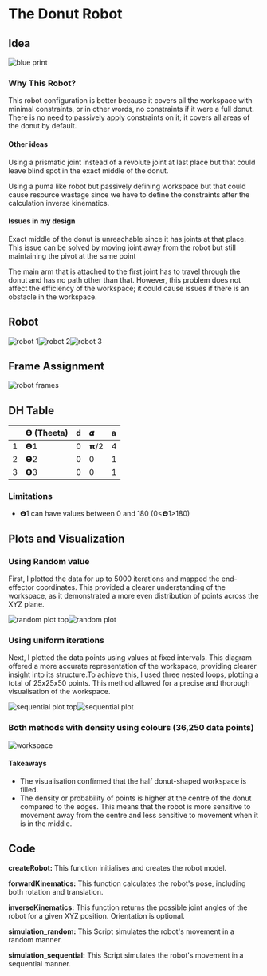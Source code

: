# The Donut Robot

## **Idea**

![blue print][image7]

### Why This Robot?

This robot configuration is better because it covers all the workspace with minimal constraints, or in other words, no constraints if it were a full donut. There is no need to passively apply constraints on it; it covers all areas of the donut by default.

#### Other ideas

Using a prismatic joint instead of a revolute joint at last place but that could leave blind spot in the exact middle of the donut.

Using a puma like robot but passively defining workspace but that could cause resource wastage since we have to define the constraints after the calculation inverse kinematics.

#### Issues in my design

Exact middle of the donut is unreachable since it has joints at that place. This issue can be solved by moving joint away from the robot but still maintaining the pivot at the same point

The main arm that is attached to the first joint has to travel through the donut and has no path other than that. However, this problem does not affect the efficiency of the workspace; it could cause issues if there is an obstacle in the workspace.

## **Robot**

![robot 1][image1]![robot 2][image2]![robot 3][image4]

## **Frame Assignment**

![robot frames][image9]

## **DH Table**

|  | 𝝧 (Theeta) | d | 𝜶 | a |
| :---- | :---- | :---- | :---- | :---- |
| 1 | 𝝧1 | 0 | 𝝿/2 | 4 |
| 2 | 𝝧2 | 0 | 0 | 1 |
| 3 | 𝝧3 | 0 | 0 | 1 |

### Limitations

* 𝝧1 can have values between 0 and 180  (0\<𝝧1\>180)

## **Plots and Visualization**

### Using Random value

First, I plotted the data for up to 5000 iterations and mapped the end-effector coordinates. This provided a clearer understanding of the workspace, as it demonstrated a more even distribution of points across the XYZ plane.

![random plot top][image11]![random plot][image5]

### Using uniform iterations

Next, I plotted the data points using values at fixed intervals. This diagram offered a more accurate representation of the workspace, providing clearer insight into its structure.To achieve this, I used three nested loops, plotting a total of 25x25x50 points. This method allowed for a precise and thorough visualisation of the workspace.

![sequential plot top][image10]![sequential plot][image8]

### Both methods with density using colours (36,250 data points)

![workspace][image6]

#### Takeaways

* The visualisation confirmed that the half donut-shaped workspace is filled.  
* The density or probability of points is higher at the centre of the donut compared to the edges.  This means that the robot is more sensitive to movement away from the centre and less sensitive to movement when it is in the middle.

## **Code**

**createRobot:** This function initialises and creates the robot model.

**forwardKinematics:** This function calculates the robot's pose, including both rotation and translation.

**inverseKinematics:** This function returns the possible joint angles of the robot for a given XYZ position. Orientation is optional.

**simulation\_random:** This Script simulates the robot's movement in a random manner.

**simulation\_sequential:** This Script simulates the robot's movement in a sequential manner.

[image7]: images/image7.png
[image1]: images/image1.png
[image2]: images/image2.png
[image4]: images/image4.png
[image5]: images/image5.png
[image6]: images/image6.png
[image8]: images/image8.png
[image9]: images/image9.png
[image10]: images/image10.png
[image11]: images/image11.png
